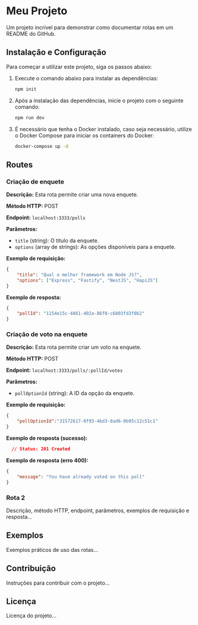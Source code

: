 # Meu Projeto

Um projeto incrível para demonstrar como documentar rotas em um README do GitHub.

## Instalação e Configuração

Para começar a utilizar este projeto, siga os passos abaixo:

1. Execute o comando abaixo para instalar as dependências:
   ```bash
   npm init
   ```
2. Após a instalação das dependências, inicie o projeto com o seguinte comando:
   ```bash
   npm run dev
   ```
3. É necessário que tenha o Docker instalado, caso seja necessário, utilize o Docker Compose para iniciar os containers do Docker:
   ```bash
   docker-compose up -d
   ```

## Routes

### Criação de enquete

**Descrição:** Esta rota permite criar uma nova enquete.

**Método HTTP:** POST

**Endpoint:** `localhost:3333/polls`

**Parâmetros:**
- `title` (string): O título da enquete.
- `options` (array de strings): As opções disponíveis para a enquete.

**Exemplo de requisição:**
```json
{
	"title": "Qual o melhor framework em Node JS?",
	"options": ["Express", "Fastify", "NestJS", "HapiJS"]
}
```
**Exemplo de resposta:**
```json
{
	"pollId": "1154e15c-4861-402a-86f0-c6803fd3f0b2"
}
```

### Criação de voto na enquete

**Descrição:** Esta rota permite criar um voto na enquete.

**Método HTTP:** POST

**Endpoint:** `localhost:3333/polls/:pollId/votes`

**Parâmetros:**
- `pollOptionId` (string): A ID da opção da enquete.

**Exemplo de requisição:**
```json
{
	"pollOptionId":"31572617-0f93-4bd3-8ad6-0b95c12c51c1"
}
```
**Exemplo de resposta (sucesso):**
```json
  // Status: 201 Created
```
**Exemplo de resposta (erro 400):**
```json
{
	"message": "You have already voted on this poll"
}
```

### Rota 2

Descrição, método HTTP, endpoint, parâmetros, exemplos de requisição e resposta...

## Exemplos

Exemplos práticos de uso das rotas...

## Contribuição

Instruções para contribuir com o projeto...

## Licença

Licença do projeto...
